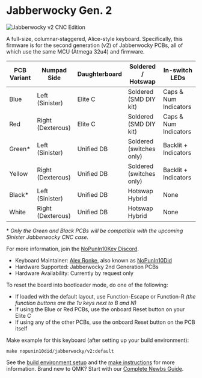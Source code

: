 # Jabberwocky Gen. 2

![Jabberwocky v2 CNC Edition](https://diplomacyvariants.files.wordpress.com/2022/10/img_5151.jpg)

A full-size, columnar-staggered, Alice-style keyboard. Specifically, this firmware is for the second generation (v2) of Jabberwocky PCBs, all of which use the same MCU (Atmega 32u4) and firmware.

| PCB Variant   | Numpad Side       | Daughterboard | Soldered / Hotswap        | In-switch LEDs        |
| ------------- | ----------------- | ------------- | ------------------------- | --------------------- |
| Blue          | Left (Sinister)   | Elite C       | Soldered (SMD DIY kit)    | Caps & Num Indicators |
| Red           | Right (Dexterous) | Elite C       | Soldered (SMD DIY kit)    | Caps & Num Indicators |
| Green\*       | Left (Sinister)   | Unified DB    | Soldered (switches only)  | Backlit + Indicators  |
| Yellow        | Right (Dexterous) | Unified DB    | Soldered (switches only)  | Backlit + Indicators  |
| Black\*       | Left (Sinister)   | Unified DB    | Hotswap Hybrid            | None                  |
| White         | Right (Dexterous) | Unified DB    | Hotswap Hybrid            | None                  |

\* *Only the Green and Black PCBs will be compatible with the upcoming Sinister Jabberwocky CNC case.*


For more information, join the [NoPunIn10Key Discord](https://discord.gg/sku2Y6w).

- Keyboard Maintainer: [Alex Ronke](https://nopunin10did.com/), also known as [NoPunIn10Did](https://github.com/NoPunIn10Did)
- Hardware Supported: Jabberwocky 2nd Generation PCBs
- Hardware Availability: Currently by request only

To reset the board into bootloader mode, do one of the following:

- If loaded with the default layout, use Function-Escape or Function-R *(the function buttons are the 1u keys next to B and N)*
- If using the Blue or Red PCBs, use the onboard Reset button on your Elite C
- If using any of the other PCBs, use the onboard Reset button on the PCB itself

Make example for this keyboard (after setting up your build environment):

    make nopunin10did/jabberwocky/v2:default

See the [build environment setup](https://docs.qmk.fm/#/getting_started_build_tools) and the [make instructions](https://docs.qmk.fm/#/getting_started_make_guide) for more information. Brand new to QMK? Start with our [Complete Newbs Guide](https://docs.qmk.fm/#/newbs). 
